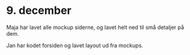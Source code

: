 # 9. december

Maja har lavet alle mockup siderne, og lavet helt ned til små detaljer på dem.

Jan har kodet forsiden og lavet layout ud fra mockups.